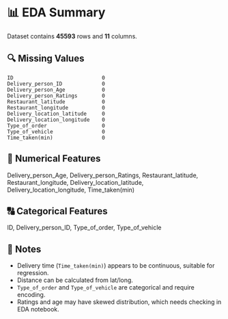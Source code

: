 # 📊 EDA Summary

Dataset contains **45593** rows and **11** columns.

## 🔍 Missing Values

```text
ID                             0
Delivery_person_ID             0
Delivery_person_Age            0
Delivery_person_Ratings        0
Restaurant_latitude            0
Restaurant_longitude           0
Delivery_location_latitude     0
Delivery_location_longitude    0
Type_of_order                  0
Type_of_vehicle                0
Time_taken(min)                0
```

## 🔢 Numerical Features
Delivery_person_Age, Delivery_person_Ratings, Restaurant_latitude, Restaurant_longitude, Delivery_location_latitude, Delivery_location_longitude, Time_taken(min)

## 🔠 Categorical Features
ID, Delivery_person_ID, Type_of_order, Type_of_vehicle

## 📝 Notes
- Delivery time (`Time_taken(min)`) appears to be continuous, suitable for regression.
- Distance can be calculated from lat/long.
- `Type_of_order` and `Type_of_vehicle` are categorical and require encoding.
- Ratings and age may have skewed distribution, which needs checking in EDA notebook.
